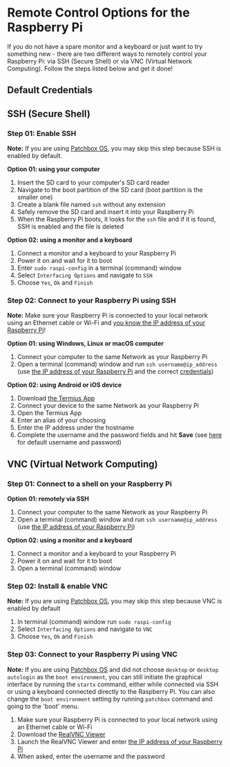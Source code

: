# Remote Control Options for the Raspberry Pi

If you do not have a spare monitor and a keyboard or just want to try something new - there are two different ways to remotely control your Raspberry Pi: via SSH (Secure Shell) or via VNC (Virtual Network Computing). Follow the steps listed below and get it done!

## Default Credentials

<script src="https://gist.github.com/pranciskus/dd84ef5a7aea50a3fe561808699a7b90.js"></script>

## SSH (Secure Shell)

### Step 01: Enable SSH

**Note:** If you are using <a href="https://blokas.io/patchbox-os/" target="_blank">Patchbox OS</a>, you may skip this step because SSH is enabled by default.

**Option 01: using your computer**

1. Insert the SD card to your computer's SD card reader
2. Navigate to the boot partition of the SD card (boot partition is the smaller one)
3. Create a blank file named `ssh` without any extension
4. Safely remove the SD card and insert it into your Raspberry Pi
5. When the Raspberry Pi boots, it looks for the `ssh` file and if it is found, SSH is enabled and the file is deleted

**Option 02: using a monitor and a keyboard**

1. Connect a monitor and a keyboard to your Raspberry Pi
2. Power it on and wait for it to boot
3. Enter `sudo raspi-config` in a terminal (command) window
4. Select `Interfacing Options` and navigate to `SSH`
5. Choose `Yes`, `Ok` and `Finish`

### Step 02: Connect to your Raspberry Pi using SSH

**Note:** Make sure your Raspberry Pi is connected to your local network using an Ethernet cable or Wi-Fi and [you know the IP address of your Raspberry Pi](FindTheIP.md)!
  
**Option 01: using Windows, Linux or macOS computer**

1. Connect your computer to the same Network as your Raspberry Pi
2. Open a terminal (command) window and run `ssh username@ip_address` (use [the IP address of your Raspberry Pi](FindTheIP.md) and the correct [credentials](#default-credentials))

**Option 02: using Android or iOS device**

1. Download <a href="http://www.termius.com/" target="_blank">the Termius App</a> 
2. Connect your device to the same Network as your Raspberry Pi
3. Open the Termius App
4. Enter an alias of your choosing
5. Enter the IP address under the hostname
6. Complete the username and the password fields and hit **Save** (see [here](#default-credentials) for default username and password)

## VNC (Virtual Network Computing)

### Step 01: Connect to a shell on your Raspberry Pi

**Option 01: remotely via SSH**

1. Connect your computer to the same Network as your Raspberry Pi
2. Open a terminal (command) window and run `ssh username@ip_address` (use [the IP address of your Raspberry Pi](FindTheIP.md))

**Option 02: using a monitor and a keyboard**

1. Connect a monitor and a keyboard to your Raspberry Pi
2. Power it on and wait for it to boot
3. Open a terminal (command) window


### Step 02: Install & enable VNC 

**Note:** If you are using <a href="https://blokas.io/patchbox-os/" target="_blank">Patchbox OS</a>, you may skip this step because VNC is enabled by default

1. In terminal (command) window run `sudo raspi-config`
2. Select `Interfacing Options` and navigate to `VNC`
3. Choose `Yes`, `Ok` and `Finish`


### Step 03: Connect to your Raspberry Pi using VNC

**Note:** If you are using <a href="https://blokas.io/patchbox-os/" target="_blank">Patchbox OS</a> and did not choose `desktop` or `desktop autologin` as the `boot environment`, you can still initiate the graphical interface by running the `startx` command, either while connected via SSH or using a keyboard connected directly to the Raspberry Pi. You can also change the `boot environment` setting by running `patchbox` command and going to the 'boot' menu.

1. Make sure your Raspberry Pi is connected to your local network using an Ethernet cable or Wi-Fi
2. Download the <a href="https://www.realvnc.com/en/connect/download/viewer/" target="_blank">RealVNC Viewer</a>
3. Launch the RealVNC Viewer and enter [the IP address of your Raspberry Pi](FindTheIP.md)
4. When asked, enter the username and the password

<script src="https://gist.github.com/pranciskus/dd84ef5a7aea50a3fe561808699a7b90.js"></script>
